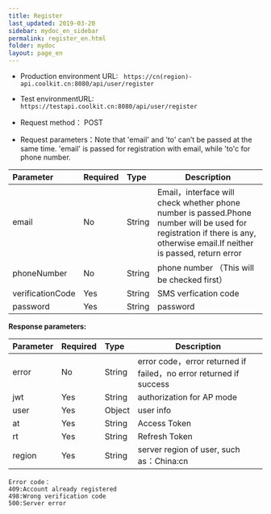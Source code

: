 ```yaml
---
title: Register
last_updated: 2019-03-20
sidebar: mydoc_en_sidebar
permalink: register_en.html
folder: mydoc
layout: page_en
---
```


 
- Production environment URL:  ``` https://cn(region)-api.coolkit.cn:8080/api/user/register``` 

- Test environmentURL:  ``` https://testapi.coolkit.cn:8080/api/user/register``` 

- Request method： POST

- Request parameters：Note that 'email' and 'to' can’t be passed at the same time. 'email' is passed for registration with email, while 'to'c for phone number.

|Parameter|Required|Type|Description|
|:----    |:---|:----- |-----   |
|email |No  |String |Email，interface will check whether phone number is passed.Phone number will be used for registration if there is any, otherwise email.If neither is passed, return error  |
|phoneNumber |No  |String | phone number （This will be checked first）    |
|verificationCode     |Yes  |String | SMS verfication code  |
|password     |Yes  |String | password |

**Response parameters:**

|Parameter|Required|Type|Description|
|:----    |:---|:----- |-----   |
|error |No  |String | error code，error returned if failed，no error returned if success |
|jwt |Yes  |String | authorization for AP mode |
|user |Yes  |Object | user info  |
|at |Yes  |String | Access Token  |
|rt |Yes  |String | Refresh Token  |
|region |Yes  |String | server region of user, such as：China:cn |

```
Error code：
409:Account already registered
498:Wrong verification code
500:Server error
```

